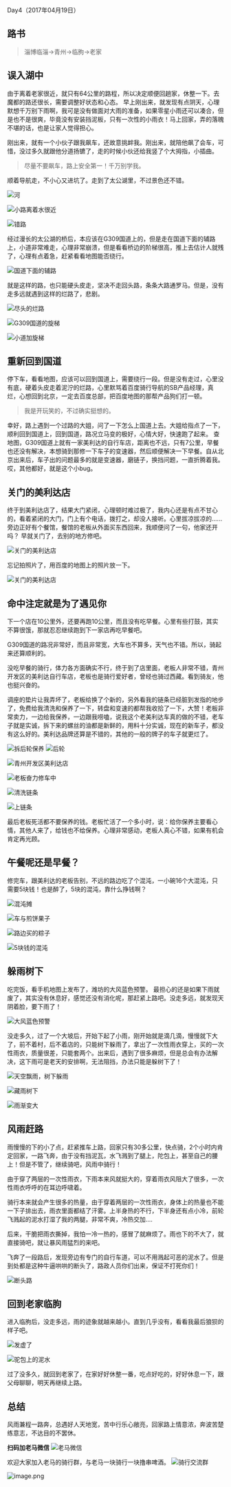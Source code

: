 Day4（2017年04月19日）
##  路书

> 淄博临淄→青州→临朐→老家

## 误入湖中

由于离着老家很近，就只有64公里的路程，所以决定顺便回趟家，休整一下。去魔都的路还很长，需要调整好状态和心态。 
早上刚出来，就发现有点阴天，心理默想千万别下雨啊，我可是没有做面对大雨的准备，如果零星小雨还可以凑合，但是也不是很爽，毕竟没有安装挡泥板，只有一次性的小雨衣！马上回家，弄的落魄不堪的话，也是让家人觉得担心。

刚出来，就有一个小伙子跟我飙车，还故意挑衅我。刚出来，就陪他飙了会车，可惜，没过多久就跟他分道扬镳了，走的时候小伙还给我竖了个大拇指，小插曲。

> 尽量不要飙车，路上安全第一！千万别学我。

顺着导航走，不小心又进坑了。走到了太公湖里，不过景色还不错。

![河](http://upload-images.jianshu.io/upload_images/4393631-d78c16a5aea4b916.png?imageMogr2/auto-orient/strip%7CimageView2/2/w/800)

![小路离着水很近](http://upload-images.jianshu.io/upload_images/4393631-6861cc81296eadd8.png?imageMogr2/auto-orient/strip%7CimageView2/2/w/800)


![错路](http://upload-images.jianshu.io/upload_images/4393631-f289cfe959eef693.png?imageMogr2/auto-orient/strip%7CimageView2/2/w/800)


经过漫长的太公湖的桥后，本应该在G309国道上的，但是走在国道下面的辅路上，小道非常难走，心理非常崩溃，但是看看桥边的阶梯很高，推上去估计人就残了，心理有点着急，赶紧看看地图能否绕行。

![国道下面的辅路](http://upload-images.jianshu.io/upload_images/4393631-9fb908c05f0c062f.png?imageMogr2/auto-orient/strip%7CimageView2/2/w/800)

就是这样的路，也只能硬头皮走，坚决不走回头路，条条大路通罗马。但是，没有走多远就遇到这样的烂路了，悲剧。

![尽头的烂路](http://upload-images.jianshu.io/upload_images/4393631-9beac4b37354bb1e.png?imageMogr2/auto-orient/strip%7CimageView2/2/w/800)

![G309国道的旋梯](http://upload-images.jianshu.io/upload_images/4393631-343fdcf544fb245a.png?imageMogr2/auto-orient/strip%7CimageView2/2/w/800)

![小道加旋梯](http://upload-images.jianshu.io/upload_images/4393631-e159a63924cb7d6d.png?imageMogr2/auto-orient/strip%7CimageView2/2/w/800)

## 重新回到国道

停下车，看看地图，应该可以回到国道上，需要绕行一段。但是没有走过，心里没有底，硬着头皮走着泥泞的烂路，心里默骂着百度骑行导航的SB产品经理，真烂，心想回到北京，一定去百度总部，把百度地图的那帮产品狗们打一顿。

> 我是开玩笑的，不过确实挺想的。

幸好，路上遇到一个过路的大姐，问了一下怎么上国道上去。大姐给指点了一下，顺利回到国道上，回到国道，路况立马变的极好，心情大好，快速跑了起来。
查地图，G309国道上就有一家美利达的自行车店，距离也不远，只有7公里，早餐也还没有解决，本想骑到那修一下车子的变速器，然后顺便解决一下早餐。自从北京出来后，车子出的问题最多的就是变速器，磨链子，换挡问题，一直折腾着我。哎，其他都好，就是这个小bug。

## 关门的美利达店

终于到美利达店了，结果大门紧闭，心理顿时难过极了，我内心还是有点不甘心的，看着紧闭的大门，门上有个电话，拨打之，却没人接听。心里拔凉拔凉的......旁边正好有个餐馆，餐馆的老板从外面买东西回来，我顺便问了一句，他家还开吗？  早就关门了，去别的地方修吧。

![关门的美利达店](http://upload-images.jianshu.io/upload_images/4393631-72443893874c4ada.png?imageMogr2/auto-orient/strip%7CimageView2/2/w/800)

忘记拍照片了，用百度的地图上的照片放一下。

![关门的美利达店](http://upload-images.jianshu.io/upload_images/4393631-e925a474610bd273.png?imageMogr2/auto-orient/strip%7CimageView2/2/w/800)

##  命中注定就是为了遇见你

下一个店在10公里外，还要再跑10公里，而且没有吃早餐。心里有些打鼓，其实不算很饿，那就忍忍继续跑到下一家店再吃早餐吧。

G309国道的路况非常好，而且非常宽，大车也不算多，天气也不错。所以，骑起来还算顺利的。

没吃早餐的骑行，体力各方面确实不行，终于到了店里面，老板人非常不错，青州开发区的美利达自行车店，老板也是骑行爱好者，曾经也骑过西藏。看到骑友，他也挺兴奋的。

调座的垫片让我弄坏了，老板给换了个新的，另外看我的链条已经脏到发指的地步了，免费给我清洗和保养了一下，转盘和变速的都帮我收拾了一下，大赞！老板非常卖力，一边给我保养，一边跟我唠嗑，说我这个老美利达车真的做的不错，老车子就是实诚，拆下来的螺丝的油都是新鲜的，用料十分实诚，现在的新车子，都没有这么好的。美利达品牌还算是不错的，其他的一般的牌子的车子就更烂了。

![拆后轮保养](http://upload-images.jianshu.io/upload_images/4393631-cc452f198d0c7bf8.png?imageMogr2/auto-orient/strip%7CimageView2/2/w/800)
![后轮](http://upload-images.jianshu.io/upload_images/4393631-4aa0062fca1fcef9.png?imageMogr2/auto-orient/strip%7CimageView2/2/w/800)

![青州开发区美利达店](http://upload-images.jianshu.io/upload_images/4393631-88b74b743b28d6ee.png?imageMogr2/auto-orient/strip%7CimageView2/2/w/800)


![老板奋力修车中](http://upload-images.jianshu.io/upload_images/4393631-2a7af95018987f0a.png?imageMogr2/auto-orient/strip%7CimageView2/2/w/800)


![清洗链条](http://upload-images.jianshu.io/upload_images/4393631-ed0b8221ca12ce36.png?imageMogr2/auto-orient/strip%7CimageView2/2/w/800)


![上链条](http://upload-images.jianshu.io/upload_images/4393631-bd7d26dea6c6d46d.png?imageMogr2/auto-orient/strip%7CimageView2/2/w/800)

最后老板死活都不要保养的钱。老板忙活了一个多小时，说：给你保养主要看心情，其他人来了，给钱也不给保养。心理非常感动，老板人真心不错，如果有机会肯定再光顾。

## 午餐呢还是早餐？

修完车，跟美利达的老板告别，不远的路边吃了个混沌，一小碗16个大混沌，只需要5块钱！也是醉了，5块的混沌，靠什么挣钱啊？

![混沌摊](http://upload-images.jianshu.io/upload_images/4393631-4711f51d4a0dffed.png?imageMogr2/auto-orient/strip%7CimageView2/2/w/800)

![车与煎饼果子](http://upload-images.jianshu.io/upload_images/4393631-bc04228f2b0506ff.png?imageMogr2/auto-orient/strip%7CimageView2/2/w/800)


![路边买的粽子](http://upload-images.jianshu.io/upload_images/4393631-0f97af349dd436a0.png?imageMogr2/auto-orient/strip%7CimageView2/2/w/800)

![5块钱的混沌](http://upload-images.jianshu.io/upload_images/4393631-f451839f3f7f5795.png?imageMogr2/auto-orient/strip%7CimageView2/2/w/800)

## 躲雨树下

吃完饭，看手机地图上发布了，潍坊的大风蓝色预警。 最担心的还是如果下雨就废了，其实没有休息好，感觉还没有消化呢，那赶紧上路吧。没走多远，就发现天阴着脸，要下雨了！

![大风蓝色预警](http://upload-images.jianshu.io/upload_images/4393631-755ec425a900acea.png?imageMogr2/auto-orient/strip%7CimageView2/2/w/800)

没走多久，过了一个大坡后，开始下起了小雨，刚开始就是滴几滴，慢慢就下大了，前不着村，后不着店的，只能树下躲雨了，拿出了一次性雨衣穿上，买的一次性雨衣，质量很差，只能套两个。出来后，遇到了很多麻烦，但是总会有办法解决，这下雨可是老天的安排啊，无法阻挡，办法只能是躲树下了！

![天空飘雨，树下躲雨](http://upload-images.jianshu.io/upload_images/4393631-a7e6617b62a6d184.png?imageMogr2/auto-orient/strip%7CimageView2/2/w/800)

![藏雨树下](http://upload-images.jianshu.io/upload_images/4393631-c32ceb1a1592f050.png?imageMogr2/auto-orient/strip%7CimageView2/2/w/800)

![雨渐变大](http://upload-images.jianshu.io/upload_images/4393631-0937b2300d9c730d.png?imageMogr2/auto-orient/strip%7CimageView2/2/w/800)

## 风雨赶路

雨慢慢的下的小了点，赶紧推车上路，回家只有30多公里，快点骑，2个小时内肯定回家，一路飞奔，由于没有挡泥瓦，水飞溅到了腿上，陀包上，甚至自己的腰上！但是不管了，继续骑吧，风雨中骑行！

由于穿了两层的一次性雨衣，下雨本来风就挺大的，穿着雨衣风阻大了很多，一次性雨衣呼呼的在耳边呼啸着。

骑行本来就会产生很多的热量，由于穿着两层的一次性雨衣，身体上的热量也不能一下子排出去，雨衣里面都结了汗雾。上半身热的不行，下半身还有点小冷，前轮飞溅起的泥水打湿了我的两腿，非常不爽，冷热交加….

后来，干脆把雨衣撕掉，我怕一冷一热的，感冒了就麻烦了。雨也下的不大了，就直接骑吧，就让暴风雨猛烈的来吧。

飞奔了一段路后，发现旁边有专门的自行车道，可以不用溅起可恶的泥水了。但是到处都是这种牛逼哄哄的断头了，路政人员你们出来，保证不打死你们！

![断头路](http://upload-images.jianshu.io/upload_images/4393631-8ac4df1345bbd814.png?imageMogr2/auto-orient/strip%7CimageView2/2/w/800)

## 回到老家临朐

进入临朐后，没走多远，雨的迹象就越来越小。直到几乎没有，看看我最后狼狈的样子吧。

![发虚了](http://upload-images.jianshu.io/upload_images/4393631-7df48e917be88561.png?imageMogr2/auto-orient/strip%7CimageView2/2/w/800)

![驼包上的泥水](http://upload-images.jianshu.io/upload_images/4393631-769b80a709a0ae54.png?imageMogr2/auto-orient/strip%7CimageView2/2/w/800)

过了没多久，就回到老家了，在家好好休整一番，吃点好吃的，好好休息一下，跟父母聊聊，明天再继续上路。

## 总结

风雨兼程一路奔，总遇好人天地宽，苦中行乐心敞亮，回家路上情意浓，奔波苦楚练意志，不达目的不罢休。

**扫码加老马微信**
![老马微信](http://upload-images.jianshu.io/upload_images/4393631-21bd8abe4ce33557.png?imageMogr2/auto-orient/strip%7CimageView2/2/w/300)

欢迎大家加入老马的骑行群，与老马一块骑行一块撸串啤酒。
![骑行交流群](http://upload-images.jianshu.io/upload_images/4393631-471e4199768eca22.png?imageMogr2/auto-orient/strip%7CimageView2/2/w/300)

![image.png](http://upload-images.jianshu.io/upload_images/4393631-9381a803d8060fce.png?imageMogr2/auto-orient/strip%7CimageView2/2/w/1240)